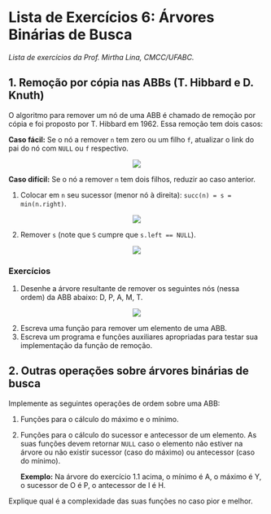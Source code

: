 # Lista de Exercícios 6: Árvores Binárias de Busca
*Lista de exercícios da Prof. Mirtha Lina, CMCC/UFABC.*

## 1. Remoção por cópia nas ABBs (T. Hibbard e D. Knuth)

O algoritmo para remover um nó de uma ABB é chamado de remoção por cópia
e foi proposto por T. Hibbard em 1962. Essa remoção tem dois casos:

**Caso fácil:** Se o nó a remover `n` tem zero ou um filho `f`, atualizar o
link do pai do nó com `NULL` ou `f` respectivo.

<p align="center">
  <img src="https://user-images.githubusercontent.com/14254807/37375381-15089246-26fe-11e8-8ff0-def8efc538a4.png">
</p>

**Caso difícil:** Se o nó a remover `n` tem dois filhos, reduzir ao caso anterior.

1. Colocar em `n` seu sucessor (menor nó à direita): `succ(n) = s = min(n.right)`.

<p align="center">
  <img src="https://user-images.githubusercontent.com/14254807/37375426-4f7b20ce-26fe-11e8-9beb-7416c79c6d3d.png">
</p>

2. Remover `s` (note que `S` cumpre que `s.left == NULL`).

<p align="center">
  <img src="https://user-images.githubusercontent.com/14254807/37375466-80f5bb14-26fe-11e8-9fbe-760cc1403af7.png">
</p>

### Exercícios

1. Desenhe a árvore resultante de remover os seguintes nós (nessa ordem) da ABB
abaixo: D, P, A, M, T.

<p align="center">
  <img src="https://user-images.githubusercontent.com/14254807/37375509-b068ed1c-26fe-11e8-81de-e8a8dc65efd0.png">
</p>

2. Escreva uma função para remover um elemento de uma ABB.
3. Escreva um programa e funções auxiliares apropriadas para testar sua
implementação da função de remoção.

## 2. Outras operações sobre árvores binárias de busca

Implemente as seguintes operações de ordem sobre uma ABB:

1. Funções para o cálculo do máximo e o mínimo.
1. Funções para o cálculo do sucessor e antecessor de um elemento. As suas funções
devem retornar `NULL` caso o elemento não estiver na árvore ou não existir sucessor
(caso do máximo) ou antecessor (caso do mínimo).

   **Exemplo:** Na árvore do exercício 1.1 acima, o mínimo é A, o máximo é Y,
   o sucessor de O é P, o antecessor de I é H.

Explique qual é a complexidade das suas funções no caso pior e melhor.